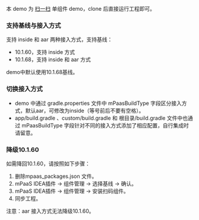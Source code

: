 本 demo 为 [扫一扫](https://help.aliyun.com/document_detail/52596.html?spm=a2c4g.11186623.6.1511.616e3766QGv4RN) 单组件 demo，clone 后直接运行工程即可。

### 支持基线与接入方式
支持 inside 和 aar 两种接入方式，支持基线：

- 10.1.60，支持 inside 方式
- 10.1.68，支持 inside 和 aar 方式

demo中默认使用10.1.68基线。

### 切换接入方式
- demo 中通过 gradle.properties 文件中 mPaasBuildType 字段区分接入方式，默认aar，可修改为inside（等号前后不要有空格）。
- app/build.gradle 、custom/build.gradle 和 根目录/build.gradle 文件中也通过 mPaasBuildType 字段针对不同的接入方式添加了相应配置，自行集成时请留意。

### 降级10.1.60
如需降回10.1.60，请按照如下步骤：

1. 删除mpaas_packages.json 文件。
2. mPaaS IDEA插件 -> 组件管理 -> 选择基线 -> 确认。
3. mPaaS IDEA插件 -> 组件管理 -> 安装扫码组件。
4. 同步工程。

注意：aar 接入方式无法降级10.1.60。